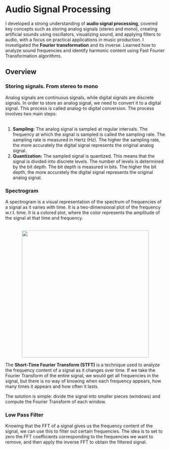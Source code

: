 <h1>
  Audio Signal Processing
</h1>
I developed a strong understanding of <b>audio signal processing</b>, covered key concepts such as storing analog signals (stereo and mono), creating artificial sounds using oscillators, visualizing sound,
and applying filters to audio, with a focus on practical applications in music production. I investigated the <b>Fourier transformation</b> and its inverse. Learned how to analyze sound frequencies and
identify harmonic content using Fast Fourier Transformation algorithms.

<h2>
  Overview
</h2>
<h3>
  Storing signals. From stereo to mono
</h3>
Analog signals are continuous signals, while digital signals are discrete signals. In order to store an analog signal, we need to convert it to a digital signal. This process is called analog-to
digital conversion. The process involves two main steps:
<br></br>
<ol>
  <li><b>Sampling:</b> The analog signal is sampled at regular intervals. The frequency at which the signal is sampled is called the sampling rate. The sampling rate is measured in Hertz (Hz). The higher the
sampling rate, the more accurately the digital signal represents the original analog signal.</li>
<li><b>Quantization:</b> The sampled signal is quantized. This means that the signal is divided into discrete levels. The number of levels is determined by the bit depth. The bit depth is measured in bits.
The higher the bit depth, the more accurately the digital signal represents the original analog signal.</li>
</ol>
<h3>
  Spectrogram
</h3>
A spectrogram is a visual representation of the spectrum of frequencies of a signal as it varies with time. It is a two-dimensional plot of the frequency w.r.t. time. It is a colored plot, where the color represents the amplitude of the signal at that time and frequency.
<br></br>
<p align="center">
    <img width="400" src="https://github.com/user-attachments/assets/0432dfe5-ca9f-4e6d-b406-73c5ab7a3d76">
</p>
The <b>Short-Time Fourier Transform (STFT)</b> is a technique used to analyze the frequency content of a signal as it changes over time. If we take the Fourier Transform of the entire signal, we would get all frequencies in the signal, but there is no way of knowing when each frequency appears, how many times it appears and how often it lasts.

The solution is simple: divide the signal into smaller pieces (windows) and compute the Fourier Transform of each window.
<h3>
  Low Pass Filter
</h3>
Knowing that the FFT of a signal gives us the frequency content of the signal, we can use this to filter out certain frequencies. The idea is to set to zero the FFT coefficients corresponding to the frequencies we want to remove, and then apply the inverse FFT to obtain the filtered signal.
<br></br>
